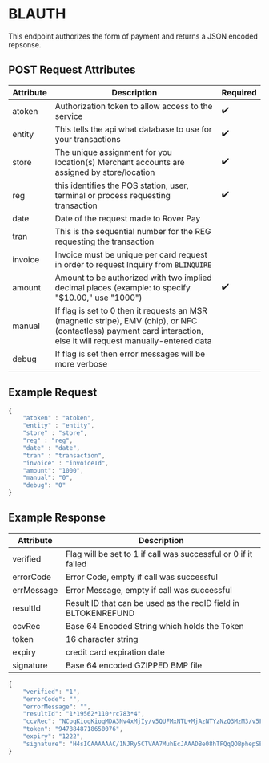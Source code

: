 # BLAUTH

<PageHeader />
This endpoint authorizes the form of payment and returns a JSON encoded repsonse.

## POST Request Attributes

| Attribute | Description                                                                                                                                                           | Required           |
| --------- | --------------------------------------------------------------------------------------------------------------------------------------------------------------------- | ------------------ |
| atoken    | Authorization token to allow access to the service                                                                                                                    | :heavy_check_mark: |
| entity    | This tells the api what database to use for your transactions                                                                                                          | :heavy_check_mark: |
| store     | The unique assignment for you location(s) Merchant accounts are assigned by store/location                                                                             | :heavy_check_mark: |
| reg       | this identifies the POS station, user, terminal or process requesting transaction                                                                                      | :heavy_check_mark: |
| date      | Date of the request made to Rover Pay                                                                                                                                 |
| tran      | This is the sequential number for the REG requesting the transaction                                                                                                  |
| invoice   | Invoice must be unique per card request in order to request Inquiry from `BLINQUIRE`                                                                                  |
| amount    | Amount to be authorized with two implied decimal places (example: to specify "$10.00," use "1000")                                                                    | :heavy_check_mark: |
| manual    | If flag is set to 0 then it requests an MSR (magnetic stripe), EMV (chip), or NFC (contactless) payment card interaction, else  it will request manually-entered data |
| debug     | If flag is set then error messages will be more verbose                                                                                                               |

## Example Request

```javascript
{
    "atoken" : "atoken",
    "entity" : "entity",
    "store" : "store",
    "reg" : "reg",
    "date" : "date",
    "tran" : "transaction",
    "invoice" : "invoiceId",
    "amount": "1000",
    "manual": "0",
    "debug": "0"
}
```

## Example Response

| Attribute  | Description                                                    |
| ---------- | -------------------------------------------------------------- |
| verified   | Flag will be set to 1 if call was successful or 0 if it failed |
| errorCode  | Error Code, empty if call was successful                      |
| errMessage | Error Message, empty if call was successful                   |
| resultId   | Result ID that can be used as the reqID field in BLTOKENREFUND |
| ccvRec     | Base 64 Encoded String which holds the Token                   |
| token      | 16 character string                                            |
| expiry     | credit card expiration date                                    |
| signature  | Base 64 encoded GZIPPED BMP file                               |

```Javascript
{
    "verified": "1",
    "errorCode": "",
    "errorMessage": "",
    "resultId": "1*19562*110*rc783*4",
    "ccvRec": "NCoqKioqKioqMDA3Nv4xMjIy/v5QUFMxNTL+MjAzNTYzNzQ3MzM3/v5FTkNSWVBURUT+Vv5WaXNh/v5Q/v5bRDIwXSBDaGFyZ2UgQWNjZXB0ZWQu/v7+/v7+MSoxOTU2MioxMTAqcmM3ODMqNP7+/v7+/v7+/v7+/jEwMDD+/v7+/v7+/kNDLUFVVEj+OTQ3ODg0ODcxODY1MDA3Nv5CT0xU/v7+/v7+/v7+/v7+/v7+/v7+/v7+/v7+/v7+IP5Y/nJjNzAz/kg0c0lDQUFBQUFBQy8xTkpSeTVDVFZBQTdNdWhFY0pBQUFEQmUwOGhURlFxUU9CcGhlcFNFR1hnUGlZaUhrSEVycjI1NSt1OVZOV2p1bGVmVVZzMUdsV3RSeitiY3dZQUFBQUFBQUJjMSsySDkvdW5Gd0FBZ0d2YUJ3QkVwc1JXYmlvQUFBPT0=",
    "token": "9478848718650076",
    "expiry": "1222",
    "signature": "H4sICAAAAAAC/1NJRy5CTVAA7MuhEcJAAADBe08hTFQqQOBphepSEGXgPiYiHkHErr255+u9VNWjulefUVs1GlWtRz+bcwYAAAAAAABc1+2H9/unFwAAgGvaBwBEpsRWbioAAA=="
}
```
